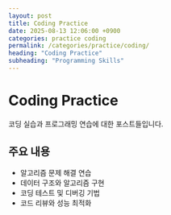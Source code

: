 ```yaml
---
layout: post
title: Coding Practice
date: 2025-08-13 12:06:00 +0900
categories: practice coding
permalink: /categories/practice/coding/
heading: "Coding Practice"
subheading: "Programming Skills"
---
```


# Coding Practice

코딩 실습과 프로그래밍 연습에 대한 포스트들입니다.

## 주요 내용
- 알고리즘 문제 해결 연습
- 데이터 구조와 알고리즘 구현
- 코딩 테스트 및 디버깅 기법
- 코드 리뷰와 성능 최적화